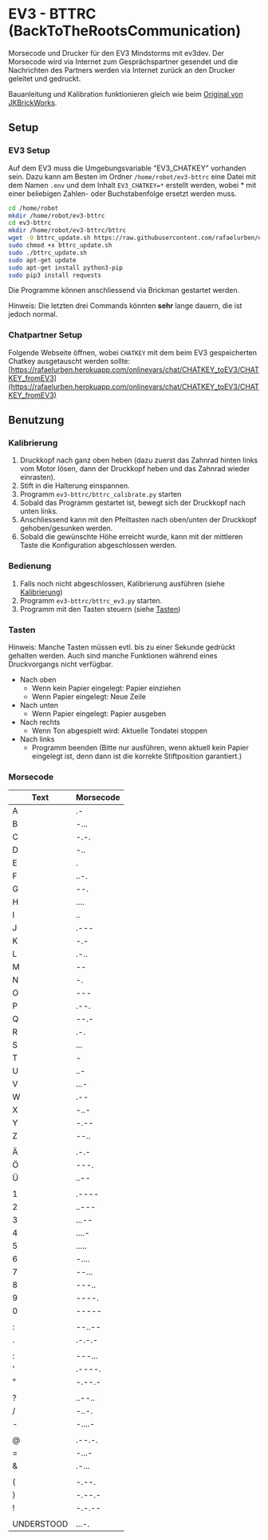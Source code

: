 # EV3 - BTTRC (BackToTheRootsCommunication)

Morsecode und Drucker für den EV3 Mindstorms mit ev3dev. Der Morsecode wird via Internet zum Gesprächspartner gesendet und die Nachrichten des Partners werden via Internet zurück an den Drucker geleitet und gedruckt.

Bauanleitung und Kalibration funktionieren gleich wie beim [Original von JKBrickWorks](https://jkbrickworks.com/telegraph-machine-and-printer#1701).

## Setup  

### EV3 Setup

Auf dem EV3 muss die Umgebungsvariable "EV3_CHATKEY" vorhanden sein.
Dazu kann am Besten im Ordner `/home/robot/ev3-bttrc` eine Datei mit dem Namen `.env` und dem Inhalt `EV3_CHATKEY=*` erstellt werden, wobei * mit einer beliebigen Zahlen- oder Buchstabenfolge ersetzt werden muss.

```bash
cd /home/robot
mkdir /home/robot/ev3-bttrc
cd ev3-bttrc
mkdir /home/robot/ev3-bttrc/bttrc
wget -O bttrc_update.sh https://raw.githubusercontent.com/rafaelurben/ev3-bttrc/master/bttrc_update.sh
sudo chmod +x bttrc_update.sh
sudo ./bttrc_update.sh
sudo apt-get update
sudo apt-get install python3-pip
sudo pip3 install requests
```

Die Programme können anschliessend via Brickman gestartet werden.

Hinweis: Die letzten drei Commands könnten **sehr** lange dauern, die ist jedoch normal.

### Chatpartner Setup

Folgende Webseite öffnen, wobei `CHATKEY` mit dem beim EV3 gespeicherten Chatkey ausgetauscht werden sollte: [https://rafaelurben.herokuapp.com/onlinevars/chat/CHATKEY_toEV3/CHATKEY_fromEV3](https://rafaelurben.herokuapp.com/onlinevars/chat/CHATKEY_toEV3/CHATKEY_fromEV3)

## Benutzung

### Kalibrierung

1. Druckkopf nach ganz oben heben (dazu zuerst das Zahnrad hinten links vom Motor lösen, dann der Druckkopf heben und das Zahnrad wieder einrasten).
2. Stift in die Halterung einspannen.
3. Programm `ev3-bttrc/bttrc_calibrate.py` starten
4. Sobald das Programm gestartet ist, bewegt sich der Druckkopf nach unten links.
5. Anschliessend kann mit den Pfeiltasten nach oben/unten der Druckkopf gehoben/gesunken werden.
6. Sobald die gewünschte Höhe erreicht wurde, kann mit der mittleren Taste die Konfiguration abgeschlossen werden.

### Bedienung

1. Falls noch nicht abgeschlossen, Kalibrierung ausführen (siehe [Kalibrierung](#kalibrierung))
2. Programm `ev3-bttrc/bttrc_ev3.py` starten.
3. Programm mit den Tasten steuern (siehe [Tasten](#tasten))

### Tasten

Hinweis: Manche Tasten müssen evtl. bis zu einer Sekunde gedrückt gehalten werden. Auch sind manche Funktionen während eines Druckvorgangs nicht verfügbar.

- Nach oben
  - Wenn kein Papier eingelegt: Papier einziehen
  - Wenn Papier eingelegt: Neue Zeile
- Nach unten
  - Wenn Papier eingelegt: Papier ausgeben
- Nach rechts
  - Wenn Ton abgespielt wird: Aktuelle Tondatei stoppen
- Nach links
  - Programm beenden (Bitte nur ausführen, wenn aktuell kein Papier eingelegt ist, denn dann ist die korrekte Stiftposition garantiert.)

### Morsecode

| Text  | Morsecode |
| ----- | --------- |
| A | .- |
| B | -... |
| C | -.-. |
| D | -.. |
| E | . |
| F | ..-. |
| G | --. |
| H | .... |
| I | .. |
| J | .--- |
| K | -.- |
| L | .-.. |
| M | -- |
| N | -. |
| O | --- |
| P | .--. |
| Q | --.- |
| R | .-. |
| S | ... |
| T | - |
| U | ..- |
| V | ...- |
| W | .-- |
| X | -..- |
| Y | -.-- |
| Z | --.. |
|  |  |
| Ä | .-.- |
| Ö | ---. |
| Ü | ..-- |
|  |  |
| 1 | .---- |
| 2 | ..--- |
| 3 | ...-- |
| 4 | ....- |
| 5 | ..... |
| 6 | -.... |
| 7 | --... |
| 8 | ---.. |
| 9 | ----. |
| 0 | ----- |
|  |  |
| : | --..-- |
| . | .-.-.- |
|  |  |
| : | ---... |
| ' | .----. |
| " | -.--.- |
|  |  |
| ? | ..--.. |
| / | -..-. |
| - | -....- |
|  |  |
| @ | .--.-. |
| = | -...- |
| & | .-... |
|  |  |
| ( | -.--. |
| ) | -.--.- |
| ! | -.-.-- |
|  |  |
| UNDERSTOOD | ...-. |
